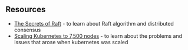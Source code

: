 
## Resources

- [The Secrets of Raft](https://thesecretlivesofdata.com/raft/) - to learn about Raft algorithm and distributed consensus
- [Scaling Kubernetes to 7,500 nodes](https://openai.com/index/scaling-kubernetes-to-7500-nodes/) - to learn about the problems and issues that arose when kubernetes was scaled
